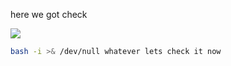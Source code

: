 here we got check

![](Pasted%20image%2020240414154637.png)

``` bash
bash -i >& /dev/null whatever lets check it now
```